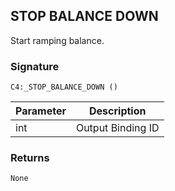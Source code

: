 ## STOP BALANCE DOWN

Start ramping balance.


### Signature

`C4:_STOP_BALANCE_DOWN ()`


| Parameter | Description |
| --- | --- |
| int | Output Binding ID |


### Returns

`None`
